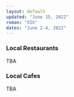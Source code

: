 ```yaml
---
layout: default
updated: "June 15, 2022"
roman: "XIX"
dates: "June 2-4, 2022"
---
```






### Local Restaurants

TBA




### Local Cafes

TBA

